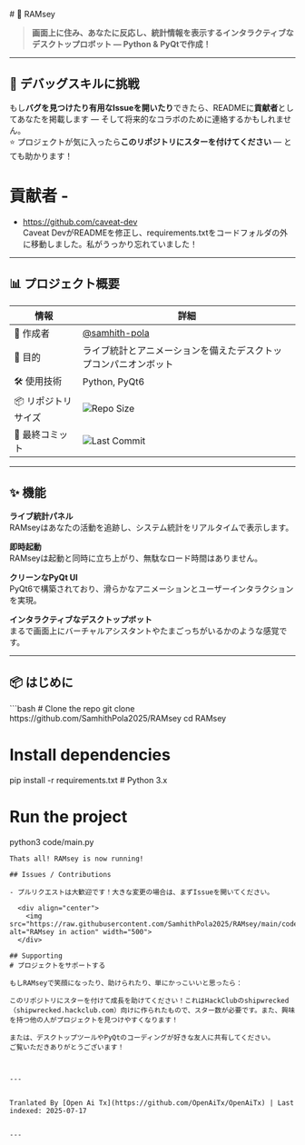 <translate-content># 🤖 RAMsey

> **画面上に住み、あなたに反応し、統計情報を表示するインタラクティブなデスクトップロボット — Python & PyQtで作成！**

---

## 🚀 デバッグスキルに挑戦  
もし**バグを見つけたり有用なIssueを開いたり**できたら、READMEに**貢献者**としてあなたを掲載します — そして将来的なコラボのために連絡するかもしれません。  
⭐ プロジェクトが気に入ったら**このリポジトリにスターを付けてください** — とても助かります！

# 貢献者 -
- https://github.com/caveat-dev  
Caveat DevがREADMEを修正し、requirements.txtをコードフォルダの外に移動しました。私がうっかり忘れていました！

---

## 📊 プロジェクト概要

| 情報             | 詳細                                               |
|------------------|---------------------------------------------------|
| 👤 作成者        | [@samhith-pola](https://github.com/Githubuser1122bruh) |
| 🧠 目的          | ライブ統計とアニメーションを備えたデスクトップコンパニオンボット |
| 🛠️ 使用技術      | Python, PyQt6                                     |
| 📦 リポジトリサイズ | ![Repo Size](https://img.shields.io/github/repo-size/Githubuser1122bruh/RAMsey) |
| 📅 最終コミット    | ![Last Commit](https://img.shields.io/github/last-commit/Githubuser1122bruh/RAMsey) |

---

## ✨ 機能

 **ライブ統計パネル**  
RAMseyはあなたの活動を追跡し、システム統計をリアルタイムで表示します。

 **即時起動**  
RAMseyは起動と同時に立ち上がり、無駄なロード時間はありません。

 **クリーンなPyQt UI**  
PyQt6で構築されており、滑らかなアニメーションとユーザーインタラクションを実現。

 **インタラクティブなデスクトップボット**  
まるで画面上にバーチャルアシスタントやたまごっちがいるかのような感覚です。

---

## 📦 はじめに
</translate-content>
```bash
# Clone the repo
git clone https://github.com/SamhithPola2025/RAMsey
cd RAMsey

# Install dependencies
pip install -r requirements.txt  # Python 3.x

# Run the project
python3 code/main.py
```
Thats all! RAMsey is now running!

## Issues / Contributions

- プルリクエストは大歓迎です！大きな変更の場合は、まずIssueを開いてください。

  <div align="center">
    <img src="https://raw.githubusercontent.com/SamhithPola2025/RAMsey/main/code/images/Demo.gif" alt="RAMsey in action" width="500">
  </div>

## Supporting
# プロジェクトをサポートする

もしRAMseyで笑顔になったり、助けられたり、単にかっこいいと思ったら：

このリポジトリにスターを付けて成長を助けてください！これはHackClubのshipwrecked（shipwrecked.hackclub.com）向けに作られたもので、スター数が必要です。また、興味を持つ他の人がプロジェクトを見つけやすくなります！

または、デスクトップツールやPyQtのコーディングが好きな友人に共有してください。
ご覧いただきありがとうございます！


---

Tranlated By [Open Ai Tx](https://github.com/OpenAiTx/OpenAiTx) | Last indexed: 2025-07-17

---